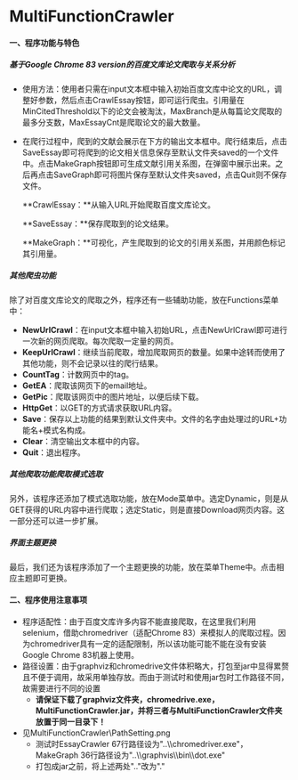 # MultiFunctionCrawler
#### 一、程序功能与特色

##### 基于Google Chrome 83 version的百度文库论文爬取与关系分析

* 使用方法：使用者只需在input文本框中输入初始百度文库中论文的URL，调整好参数，然后点击CrawlEssay按钮，即可运行爬虫。引用量在MinCitedThreshold以下的论文会被淘汰，MaxBranch是从每篇论文爬取的最多分支数，MaxEssayCnt是爬取论文的最大数量。

* 在爬行过程中，爬到的文献会展示在下方的输出文本框中。爬行结束后，点击SaveEssay即可将爬到的论文相关信息保存至默认文件夹saved的一个文件中。点击MakeGraph按钮即可生成文献引用关系图，在弹窗中展示出来。之后再点击SaveGraph即可将图片保存至默认文件夹saved，点击Quit则不保存文件。

  **CrawlEssay：**从输入URL开始爬取百度文库论文。

  **SaveEssay：**保存爬取到的论文结果。

  **MakeGraph：**可视化，产生爬取到的论文的引用关系图，并用颜色标记其引用量。


##### 其他爬虫功能

除了对百度文库论文的爬取之外，程序还有一些辅助功能，放在Functions菜单中：

- **NewUrlCrawl**：在input文本框中输入初始URL，点击NewUrlCrawl即可进行一次新的网页爬取。每次爬取一定量的网页。
- **KeepUrlCrawl**：继续当前爬取，增加爬取网页的数量。如果中途转而使用了其他功能，则不会记录以往的爬行结果。
- **CountTag**：计数网页中的tag。
- **GetEA**：爬取该网页下的email地址。
- **GetPic**：爬取该网页中的图片地址，以便后续下载。
- **HttpGet**：以GET的方式请求获取URL内容。
- **Save**：保存以上功能的结果到默认文件夹中。文件的名字由处理过的URL+功能名+模式名构成。
- **Clear**：清空输出文本框中的内容。
- **Quit**：退出程序。

##### 其他爬取功能爬取模式选取

​	另外，该程序还添加了模式选取功能，放在Mode菜单中。选定Dynamic，则是从GET获得的URL内容中进行爬取；选定Static，则是直接Download网页内容。这一部分还可以进一步扩展。

##### 界面主题更换

​	最后，我们还为该程序添加了一个主题更换的功能，放在菜单Theme中。点击相应主题即可更换。

#### 二、程序使用注意事项

* 程序适配性：由于百度文库许多内容不能直接爬取，在这里我们利用selenium，借助chromedriver（适配Chrome 83）来模拟人的爬取过程。因为chromedriver具有一定的适配限制，所以该功能可能不能在没有安装Google Chrome 83机器上使用。
* 路径设置：由于graphviz和chromedrive文件体积略大，打包至jar中显得累赘且不便于调用，故采用单独存放。而由于测试时和使用jar包时工作路径不同，故需要进行不同的设置
  * **请保证下载了graphviz文件夹，chromedrive.exe，MultiFunctionCrawler.jar，并将三者与MultiFunctionCrawler文件夹放置于同一目录下！**
* 见MultiFunctionCrawler\\PathSetting.png
  * 测试时EssayCrawler 67行路径设为"..\\\chromedriver.exe"，MakeGraph 36行路径设为"..\\\\graphvis\\\\bin\\\\dot.exe"
  * 打包成jar之前，将上述两处".."改为"."